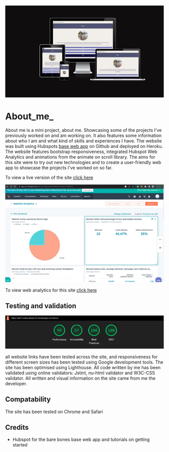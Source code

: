 
![mock-up-image](/project/images/mock-up-image.jpg)

# About_me_ 

About me is a mini project, about me. Showcasing some of the projects I've previously worked on and am working on. It also features some information about who I am and what kind of skills and experiences I have. The website was built using Hubspots [base web app](https://github.com/HubSpot/BaseWebApp) on Github and deployed on Heroku. 
The website features bootstrap responsiveness, integrated Hubspot Web Analytics and animations from the animate on scroll library. 
The aims for this site were to try out new technologies and to create a user-friendly web app to showcase the projects I've worked on so far. 

To view a live version of the site [click here](https://sam-hulme-about-me.herokuapp.com/)

![hubspot-analysis](/project/images/hubspot-activity.jpg)

To view web analytics for this site [click here](https://app-eu1.hubspot.com/reports-dashboard/139645818/view/105908522)


## Testing and validation

![lighthouse-score](/project/images/lighthouse-performance.jpg)

all website links have been tested across the site, and responsiveness for different screen sizes has been tested using Google development tools. The site has been optimised using Lighthouse. All code written by me has been validated using online validators: Jstint, nu-html validator and W3C-CSS validator. All written and visual information on the site came from me the developer. 

## Compatability 

The site has been tested on Chrome and Safari 


## Credits

- Hubspot for the bare bones base web app and tutorials on getting started